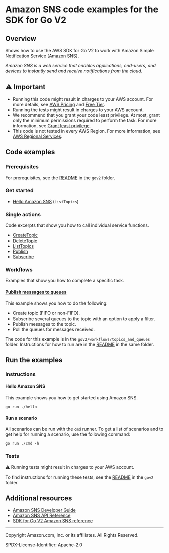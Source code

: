 # Amazon SNS code examples for the SDK for Go V2

## Overview

Shows how to use the AWS SDK for Go V2 to work with Amazon Simple Notification Service (Amazon SNS).

<!--custom.overview.start-->
<!--custom.overview.end-->

_Amazon SNS is a web service that enables applications, end-users, and devices to instantly send and receive notifications from the cloud._

## ⚠ Important

* Running this code might result in charges to your AWS account. For more details, see [AWS Pricing](https://aws.amazon.com/pricing/) and [Free Tier](https://aws.amazon.com/free/).
* Running the tests might result in charges to your AWS account.
* We recommend that you grant your code least privilege. At most, grant only the minimum permissions required to perform the task. For more information, see [Grant least privilege](https://docs.aws.amazon.com/IAM/latest/UserGuide/best-practices.html#grant-least-privilege).
* This code is not tested in every AWS Region. For more information, see [AWS Regional Services](https://aws.amazon.com/about-aws/global-infrastructure/regional-product-services).

<!--custom.important.start-->
<!--custom.important.end-->

## Code examples

### Prerequisites

For prerequisites, see the [README](../README.md#Prerequisites) in the `gov2` folder.


<!--custom.prerequisites.start-->
<!--custom.prerequisites.end-->

### Get started

- [Hello Amazon SNS](hello/hello.go#L4) (`ListTopics`)


### Single actions

Code excerpts that show you how to call individual service functions.

- [CreateTopic](../workflows/topics_and_queues/actions/sns_actions.go#L27)
- [DeleteTopic](../workflows/topics_and_queues/actions/sns_actions.go#L56)
- [ListTopics](hello/hello.go#L4)
- [Publish](../workflows/topics_and_queues/actions/sns_actions.go#L105)
- [Subscribe](../workflows/topics_and_queues/actions/sns_actions.go#L70)


<!--custom.examples.start-->
### Workflows

Examples that show you how to complete a specific task.

#### [Publish messages to queues](../workflows/topics_and_queues/workflows/scenario_topics_and_queues.go)

This example shows you how to do the following:

- Create topic (FIFO or non-FIFO).
- Subscribe several queues to the topic with an option to apply a filter.
- Publish messages to the topic.
- Poll the queues for messages received.

The code for this example is in the `gov2/workflows/topics_and_queues` folder.
Instructions for how to run are in the [README](../workflows/topics_and_queues/README.md) in the same folder.
<!--custom.examples.end-->

## Run the examples

### Instructions


<!--custom.instructions.start-->
<!--custom.instructions.end-->

#### Hello Amazon SNS

This example shows you how to get started using Amazon SNS.

```
go run ./hello
```

#### Run a scenario

All scenarios can be run with the `cmd` runner. To get a list of scenarios
and to get help for running a scenario, use the following command:

```
go run ./cmd -h
```

### Tests

⚠ Running tests might result in charges to your AWS account.


To find instructions for running these tests, see the [README](../README.md#Tests)
in the `gov2` folder.



<!--custom.tests.start-->
<!--custom.tests.end-->

## Additional resources

- [Amazon SNS Developer Guide](https://docs.aws.amazon.com/sns/latest/dg/welcome.html)
- [Amazon SNS API Reference](https://docs.aws.amazon.com/sns/latest/api/welcome.html)
- [SDK for Go V2 Amazon SNS reference](https://pkg.go.dev/github.com/aws/aws-sdk-go-v2/service/sns)

<!--custom.resources.start-->
<!--custom.resources.end-->

---

Copyright Amazon.com, Inc. or its affiliates. All Rights Reserved.

SPDX-License-Identifier: Apache-2.0